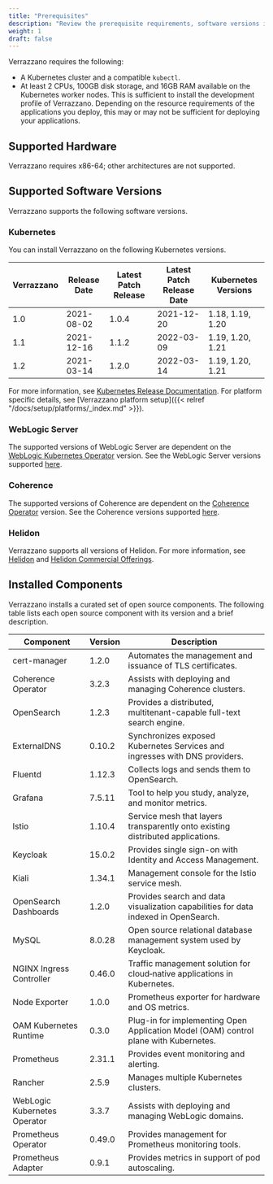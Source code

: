 ```yaml
---
title: "Prerequisites"
description: "Review the prerequisite requirements, software versions installed and supported by Verrazzano"
weight: 1
draft: false
---
```



Verrazzano requires the following:
- A Kubernetes cluster and a compatible `kubectl`.
- At least 2 CPUs, 100GB disk storage, and 16GB RAM available on the Kubernetes worker nodes.  This is sufficient to install the development profile
  of Verrazzano.  Depending on the resource requirements of the applications you deploy, this may or may not be sufficient for deploying your
  applications.

## Supported Hardware
Verrazzano requires x86-64; other architectures are not supported.

## Supported Software Versions
Verrazzano supports the following software versions.

### Kubernetes
You can install Verrazzano on the following Kubernetes versions.

| Verrazzano | Release Date | Latest Patch Release | Latest Patch Release Date | Kubernetes Versions
| ---        |--------------| ---                  | ---                       | ---
| 1.0        | 2021-08-02   | 1.0.4                |  2021-12-20               | 1.18, 1.19, 1.20
| 1.1        | 2021-12-16   | 1.1.2                |  2022-03-09               | 1.19, 1.20, 1.21
| 1.2        | 2021-03-14   | 1.2.0                |  2022-03-14               | 1.19, 1.20, 1.21

For more information, see [Kubernetes Release Documentation](https://kubernetes.io/releases/).
For platform specific details, see [Verrazzano platform setup]({{< relref "/docs/setup/platforms/_index.md" >}}).

### WebLogic Server
The supported versions of WebLogic Server are dependent on the [WebLogic Kubernetes Operator](https://oracle.github.io/weblogic-kubernetes-operator/) version.
See the WebLogic Server versions supported [here](https://oracle.github.io/weblogic-kubernetes-operator/userguide/prerequisites/introduction/).


### Coherence
The supported versions of Coherence are dependent on the [Coherence Operator](https://oracle.github.io/coherence-operator/docs/latest/#/about/01_overview) version.
See the Coherence versions supported [here](https://oracle.github.io/coherence-operator/docs/latest/#/docs/installation/01_installation).

### Helidon
Verrazzano supports all versions of Helidon.  For more information, see [Helidon](https://helidon.io) and
 [Helidon Commercial Offerings](https://support.oracle.com/knowledge/Middleware/2645279_1.html).

## Installed Components
Verrazzano installs a curated set of open source components.  The following table lists each open source
component with its version and a brief description.

| Component                    | Version | Description                                                                          |
|------------------------------|---------|--------------------------------------------------------------------------------------|
| cert-manager                 | 1.2.0   | Automates the management and issuance of TLS certificates.                           |
| Coherence Operator           | 3.2.3   | Assists with deploying and managing Coherence clusters.                              |
| OpenSearch                   | 1.2.3   | Provides a distributed, multitenant-capable full-text search engine.                 |
| ExternalDNS                  | 0.10.2  | Synchronizes exposed Kubernetes Services and ingresses with DNS providers.           |
| Fluentd                      | 1.12.3  | Collects logs and sends them to OpenSearch.                                          |
| Grafana                      | 7.5.11  | Tool to help you study, analyze, and monitor metrics.                                |
| Istio                        | 1.10.4  | Service mesh that layers transparently onto existing distributed applications.       |
| Keycloak                     | 15.0.2  | Provides single sign-on with Identity and Access Management.                         |
| Kiali                        | 1.34.1  | Management console for the Istio service mesh.                                       |
| OpenSearch Dashboards        | 1.2.0   | Provides search and data visualization capabilities for data indexed in OpenSearch.  |
| MySQL                        | 8.0.28  | Open source relational database management system used by Keycloak.                  |
| NGINX Ingress Controller     | 0.46.0  | Traffic management solution for cloud‑native applications in Kubernetes.             |
| Node Exporter                | 1.0.0   | Prometheus exporter for hardware and OS metrics.                                     |
| OAM Kubernetes Runtime       | 0.3.0   | Plug-in for implementing Open Application Model (OAM) control plane with Kubernetes. |
| Prometheus                   | 2.31.1  | Provides event monitoring and alerting.                                              |
| Rancher                      | 2.5.9   | Manages multiple Kubernetes clusters.                                                |
| WebLogic Kubernetes Operator | 3.3.7   | Assists with deploying and managing WebLogic domains.                                |
| Prometheus Operator          | 0.49.0  | Provides management for Prometheus monitoring tools.                                 |
| Prometheus Adapter           | 0.9.1   | Provides metrics in support of pod autoscaling.                                      |

